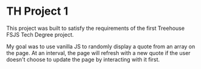 # TH Project 1

This project was built to satisfy the requirements of the first Treehouse FSJS Tech Degree project. 

My goal was to use vanilla JS to randomly display a quote from an array on the page. At an interval, the page will refresh with a 
new quote if the user doesn't choose to update the page by interacting with it first. 
 

